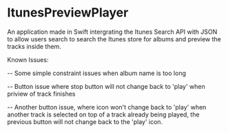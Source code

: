 # ItunesPreviewPlayer

An application made in Swift intergrating the Itunes Search API with JSON to allow users search to search the Itunes
store for albums and preview the tracks inside them. 

Known Issues:

-- Some simple constraint issues when album name is too long

-- Button issue where stop button will not change back to 'play' when priview of track finishes

-- Another button issue, where icon won't change back to  'play' when another track is selected on top of a track already
being played, the previous button will not change back to the 'play' icon. 

